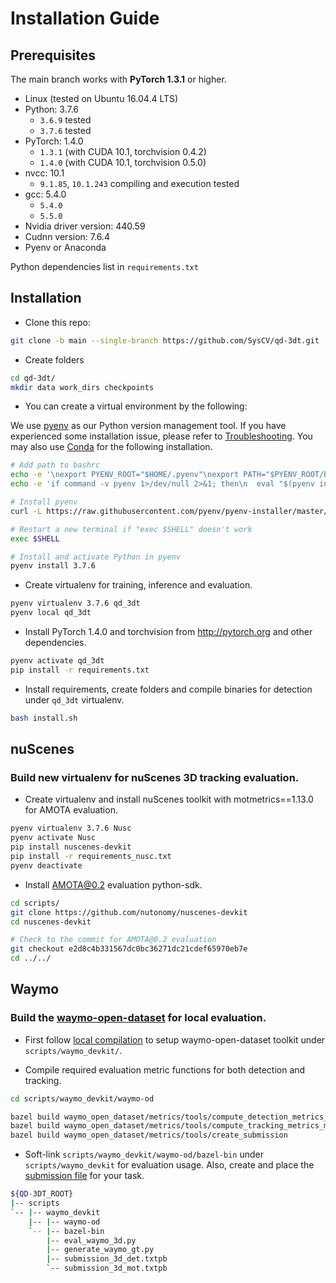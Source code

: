 # Installation Guide

## Prerequisites
The main branch works with **PyTorch 1.3.1** or higher.

- Linux (tested on Ubuntu 16.04.4 LTS)
- Python: 3.7.6
    - `3.6.9` tested
    - `3.7.6` tested
- PyTorch: 1.4.0
    - `1.3.1` (with CUDA 10.1, torchvision 0.4.2)
    - `1.4.0` (with CUDA 10.1, torchvision 0.5.0)
- nvcc: 10.1
    - `9.1.85`, `10.1.243` compiling and execution tested
- gcc: 5.4.0
    - `5.4.0`
    - `5.5.0`
- Nvidia driver version: 440.59
- Cudnn version: 7.6.4
- Pyenv or Anaconda

Python dependencies list in `requirements.txt` 


## Installation
- Clone this repo:
```bash
git clone -b main --single-branch https://github.com/SysCV/qd-3dt.git
```

- Create folders
```bash
cd qd-3dt/
mkdir data work_dirs checkpoints
```

- You can create a virtual environment by the following:

We use [pyenv](https://github.com/pyenv/pyenv#installation) as our Python version management tool. If you have experienced some installation issue, please refer to [Troubleshooting](https://github.com/pyenv/pyenv/wiki#suggested-build-environment). You may also use [Conda](https://conda.io/projects/conda/en/latest/user-guide/install/index.html) for the following installation.

```bash
# Add path to bashrc 
echo -e '\nexport PYENV_ROOT="$HOME/.pyenv"\nexport PATH="$PYENV_ROOT/bin:$PATH"' >> ~/.bashrc
echo -e 'if command -v pyenv 1>/dev/null 2>&1; then\n  eval "$(pyenv init -)"\nfi' >> ~/.bashrc

# Install pyenv
curl -L https://raw.githubusercontent.com/pyenv/pyenv-installer/master/bin/pyenv-installer | bash

# Restart a new terminal if "exec $SHELL" doesn't work
exec $SHELL

# Install and activate Python in pyenv
pyenv install 3.7.6
```

- Create virtualenv for training, inference and evaluation.
```bash
pyenv virtualenv 3.7.6 qd_3dt
pyenv local qd_3dt
```

- Install PyTorch 1.4.0 and torchvision from http://pytorch.org and other dependencies. 
```bash
pyenv activate qd_3dt
pip install -r requirements.txt
```

- Install requirements, create folders and compile binaries for detection under ``qd_3dt`` virtualenv.
```bash
bash install.sh
```

## nuScenes
### Build new virtualenv for nuScenes 3D tracking evaluation.

- Create virtualenv and install nuScenes toolkit with motmetrics==1.13.0 for AMOTA evaluation.
```bash
pyenv virtualenv 3.7.6 Nusc
pyenv activate Nusc
pip install nuscenes-devkit
pip install -r requirements_nusc.txt
pyenv deactivate
```

- Install AMOTA@0.2 evaluation python-sdk.
```bash
cd scripts/
git clone https://github.com/nutonomy/nuscenes-devkit
cd nuscenes-devkit

# Check to the commit for AMOTA@0.2 evaluation
git checkout e2d8c4b331567dc0bc36271dc21cdef65970eb7e
cd ../../
```

## Waymo
### Build the [waymo-open-dataset](https://github.com/waymo-research/waymo-open-dataset) for local evaluation.

- First follow [local compilation](https://github.com/waymo-research/waymo-open-dataset/blob/master/docs/quick_start.md#local-compilation-without-docker-system-requirements) to setup waymo-open-dataset toolkit under `scripts/waymo_devkit/`.

- Compile required evaluation metric functions for both detection and tracking.
```bash
cd scripts/waymo_devkit/waymo-od

bazel build waymo_open_dataset/metrics/tools/compute_detection_metrics_main
bazel build waymo_open_dataset/metrics/tools/compute_tracking_metrics_main
bazel build waymo_open_dataset/metrics/tools/create_submission
```

- Soft-link ``scripts/waymo_devkit/waymo-od/bazel-bin`` under ``scripts/waymo_devkit`` for evaluation usage. Also, create and place the [submission file](https://github.com/waymo-research/waymo-open-dataset/blob/master/waymo_open_dataset/metrics/tools/submission.txtpb) for your task.
```bash
${QD-3DT_ROOT}
|-- scripts
`-- |-- waymo_devkit
    |-- |-- waymo-od
    `-- |-- bazel-bin
        |-- eval_waymo_3d.py
        |-- generate_waymo_gt.py
        |-- submission_3d_det.txtpb
        `-- submission_3d_mot.txtpb
```

